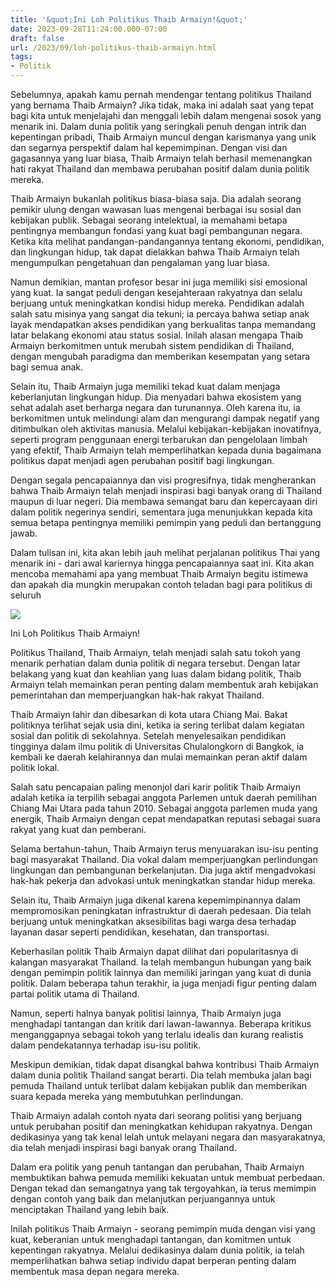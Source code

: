 ```yaml
---
title: '&quot;Ini Loh Politikus Thaib Armaiyn!&quot;'
date: 2023-09-28T11:24:00.000-07:00
draft: false
url: /2023/09/loh-politikus-thaib-armaiyn.html
tags: 
- Politik
---
```


  

Sebelumnya, apakah kamu pernah mendengar tentang politikus Thailand yang bernama Thaib Armaiyn? Jika tidak, maka ini adalah saat yang tepat bagi kita untuk menjelajahi dan menggali lebih dalam mengenai sosok yang menarik ini. Dalam dunia politik yang seringkali penuh dengan intrik dan kepentingan pribadi, Thaib Armaiyn muncul dengan karismanya yang unik dan segarnya perspektif dalam hal kepemimpinan. Dengan visi dan gagasannya yang luar biasa, Thaib Armaiyn telah berhasil memenangkan hati rakyat Thailand dan membawa perubahan positif dalam dunia politik mereka.

  

Thaib Armaiyn bukanlah politikus biasa-biasa saja. Dia adalah seorang pemikir ulung dengan wawasan luas mengenai berbagai isu sosial dan kebijakan publik. Sebagai seorang intelektual, ia memahami betapa pentingnya membangun fondasi yang kuat bagi pembangunan negara. Ketika kita melihat pandangan-pandangannya tentang ekonomi, pendidikan, dan lingkungan hidup, tak dapat dielakkan bahwa Thaib Armaiyn telah mengumpulkan pengetahuan dan pengalaman yang luar biasa.

  

Namun demikian, mantan profesor besar ini juga memiliki sisi emosional yang kuat. Ia sangat peduli dengan kesejahteraan rakyatnya dan selalu berjuang untuk meningkatkan kondisi hidup mereka. Pendidikan adalah salah satu misinya yang sangat dia tekuni; ia percaya bahwa setiap anak layak mendapatkan akses pendidikan yang berkualitas tanpa memandang latar belakang ekonomi atau status sosial. Inilah alasan mengapa Thaib Armaiyn berkomitmen untuk merubah sistem pendidikan di Thailand, dengan mengubah paradigma dan memberikan kesempatan yang setara bagi semua anak.

  

Selain itu, Thaib Armaiyn juga memiliki tekad kuat dalam menjaga keberlanjutan lingkungan hidup. Dia menyadari bahwa ekosistem yang sehat adalah aset berharga negara dan turunannya. Oleh karena itu, ia berkomitmen untuk melindungi alam dan mengurangi dampak negatif yang ditimbulkan oleh aktivitas manusia. Melalui kebijakan-kebijakan inovatifnya, seperti program penggunaan energi terbarukan dan pengelolaan limbah yang efektif, Thaib Armaiyn telah memperlihatkan kepada dunia bagaimana politikus dapat menjadi agen perubahan positif bagi lingkungan.

  

Dengan segala pencapaiannya dan visi progresifnya, tidak mengherankan bahwa Thaib Armaiyn telah menjadi inspirasi bagi banyak orang di Thailand maupun di luar negeri. Dia membawa semangat baru dan kepercayaan diri dalam politik negerinya sendiri, sementara juga menunjukkan kepada kita semua betapa pentingnya memiliki pemimpin yang peduli dan bertanggung jawab.

  

Dalam tulisan ini, kita akan lebih jauh melihat perjalanan politikus Thai yang menarik ini - dari awal kariernya hingga pencapaiannya saat ini. Kita akan mencoba memahami apa yang membuat Thaib Armaiyn begitu istimewa dan apakah dia mungkin merupakan contoh teladan bagi para politikus di seluruh

  

![](https://foto.kontan.co.id/M-uHAD5DJeOUXQjK1iIoSYGEMWE=/smart/2012/05/25/897552054p.jpg)

  

Ini Loh Politikus Thaib Armaiyn!

  

Politikus Thailand, Thaib Armaiyn, telah menjadi salah satu tokoh yang menarik perhatian dalam dunia politik di negara tersebut. Dengan latar belakang yang kuat dan keahlian yang luas dalam bidang politik, Thaib Armaiyn telah memainkan peran penting dalam membentuk arah kebijakan pemerintahan dan memperjuangkan hak-hak rakyat Thailand.

  

Thaib Armaiyn lahir dan dibesarkan di kota utara Chiang Mai. Bakat politiknya terlihat sejak usia dini, ketika ia sering terlibat dalam kegiatan sosial dan politik di sekolahnya. Setelah menyelesaikan pendidikan tingginya dalam ilmu politik di Universitas Chulalongkorn di Bangkok, ia kembali ke daerah kelahirannya dan mulai memainkan peran aktif dalam politik lokal.

  

Salah satu pencapaian paling menonjol dari karir politik Thaib Armaiyn adalah ketika ia terpilih sebagai anggota Parlemen untuk daerah pemilihan Chiang Mai Utara pada tahun 2010. Sebagai anggota parlemen muda yang energik, Thaib Armaiyn dengan cepat mendapatkan reputasi sebagai suara rakyat yang kuat dan pemberani.

  

Selama bertahun-tahun, Thaib Armaiyn terus menyuarakan isu-isu penting bagi masyarakat Thailand. Dia vokal dalam memperjuangkan perlindungan lingkungan dan pembangunan berkelanjutan. Dia juga aktif mengadvokasi hak-hak pekerja dan advokasi untuk meningkatkan standar hidup mereka.

  

Selain itu, Thaib Armaiyn juga dikenal karena kepemimpinannya dalam mempromosikan peningkatan infrastruktur di daerah pedesaan. Dia telah berjuang untuk meningkatkan aksesibilitas bagi warga desa terhadap layanan dasar seperti pendidikan, kesehatan, dan transportasi.

  

Keberhasilan politik Thaib Armaiyn dapat dilihat dari popularitasnya di kalangan masyarakat Thailand. Ia telah membangun hubungan yang baik dengan pemimpin politik lainnya dan memiliki jaringan yang kuat di dunia politik. Dalam beberapa tahun terakhir, ia juga menjadi figur penting dalam partai politik utama di Thailand.

  

Namun, seperti halnya banyak politisi lainnya, Thaib Armaiyn juga menghadapi tantangan dan kritik dari lawan-lawannya. Beberapa kritikus menganggapnya sebagai tokoh yang terlalu idealis dan kurang realistis dalam pendekatannya terhadap isu-isu politik.

  

Meskipun demikian, tidak dapat disangkal bahwa kontribusi Thaib Armaiyn dalam dunia politik Thailand sangat berarti. Dia telah membuka jalan bagi pemuda Thailand untuk terlibat dalam kebijakan publik dan memberikan suara kepada mereka yang membutuhkan perlindungan.

  

Thaib Armaiyn adalah contoh nyata dari seorang politisi yang berjuang untuk perubahan positif dan meningkatkan kehidupan rakyatnya. Dengan dedikasinya yang tak kenal lelah untuk melayani negara dan masyarakatnya, dia telah menjadi inspirasi bagi banyak orang Thailand.

  

Dalam era politik yang penuh tantangan dan perubahan, Thaib Armaiyn membuktikan bahwa pemuda memiliki kekuatan untuk membuat perbedaan. Dengan tekad dan semangatnya yang tak tergoyahkan, ia terus memimpin dengan contoh yang baik dan melanjutkan perjuangannya untuk menciptakan Thailand yang lebih baik.

  

Inilah politikus Thaib Armaiyn - seorang pemimpin muda dengan visi yang kuat, keberanian untuk menghadapi tantangan, dan komitmen untuk kepentingan rakyatnya. Melalui dedikasinya dalam dunia politik, ia telah memperlihatkan bahwa setiap individu dapat berperan penting dalam membentuk masa depan negara mereka.